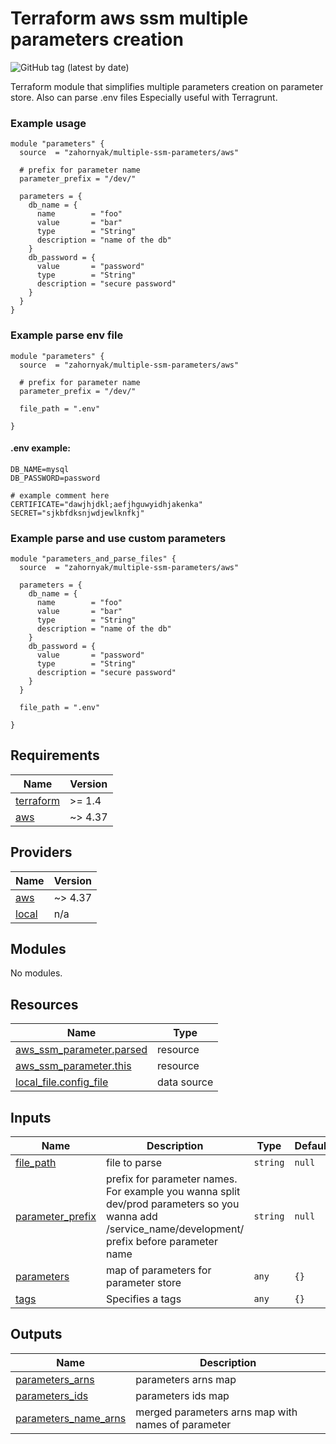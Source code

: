 # Terraform aws ssm multiple parameters creation
![GitHub tag (latest by date)](https://img.shields.io/github/v/tag/zahornyak/terraform-aws-multiple-ssm-parameters)

Terraform module that simplifies multiple parameters creation on parameter store. Also can parse .env files
Especially useful with Terragrunt.


### Example usage
```hcl
module "parameters" {
  source  = "zahornyak/multiple-ssm-parameters/aws"

  # prefix for parameter name
  parameter_prefix = "/dev/"
  
  parameters = {
    db_name = {
      name        = "foo"
      value       = "bar"
      type        = "String"
      description = "name of the db"
    }
    db_password = {
      value       = "password"
      type        = "String"
      description = "secure password"
    }
  }
}
```

### Example parse env file
```hcl
module "parameters" {
  source  = "zahornyak/multiple-ssm-parameters/aws"

  # prefix for parameter name
  parameter_prefix = "/dev/"
  
  file_path = ".env"

}
```
#### .env example:
```commandline
DB_NAME=mysql
DB_PASSWORD=password

# example comment here
CERTIFICATE="dawjhjdkl;aefjhguwyidhjakenka"
SECRET="sjkbfdksnjwdjewlknfkj"
```

### Example parse and use custom parameters
```hcl
module "parameters_and_parse_files" {
  source  = "zahornyak/multiple-ssm-parameters/aws"

  parameters = {
    db_name = {
      name        = "foo"
      value       = "bar"
      type        = "String"
      description = "name of the db"
    }
    db_password = {
      value       = "password"
      type        = "String"
      description = "secure password"
    }
  }

  file_path = ".env"

}
```


<!-- BEGINNING OF PRE-COMMIT-TERRAFORM DOCS HOOK -->
## Requirements

| Name | Version |
|------|---------|
| <a name="requirement_terraform"></a> [terraform](#requirement\_terraform) | >= 1.4 |
| <a name="requirement_aws"></a> [aws](#requirement\_aws) | ~> 4.37 |

## Providers

| Name | Version |
|------|---------|
| <a name="provider_aws"></a> [aws](#provider\_aws) | ~> 4.37 |
| <a name="provider_local"></a> [local](#provider\_local) | n/a |

## Modules

No modules.

## Resources

| Name | Type |
|------|------|
| [aws_ssm_parameter.parsed](https://registry.terraform.io/providers/hashicorp/aws/latest/docs/resources/ssm_parameter) | resource |
| [aws_ssm_parameter.this](https://registry.terraform.io/providers/hashicorp/aws/latest/docs/resources/ssm_parameter) | resource |
| [local_file.config_file](https://registry.terraform.io/providers/hashicorp/local/latest/docs/data-sources/file) | data source |

## Inputs

| Name | Description | Type | Default | Required |
|------|-------------|------|---------|:--------:|
| <a name="input_file_path"></a> [file\_path](#input\_file\_path) | file to parse | `string` | `null` | no |
| <a name="input_parameter_prefix"></a> [parameter\_prefix](#input\_parameter\_prefix) | prefix for parameter names. For example you wanna split dev/prod parameters so you wanna add /service\_name/development/ prefix before parameter name | `string` | `null` | no |
| <a name="input_parameters"></a> [parameters](#input\_parameters) | map of parameters for parameter store | `any` | `{}` | no |
| <a name="input_tags"></a> [tags](#input\_tags) | Specifies a tags | `any` | `{}` | no |

## Outputs

| Name | Description |
|------|-------------|
| <a name="output_parameters_arns"></a> [parameters\_arns](#output\_parameters\_arns) | parameters arns map |
| <a name="output_parameters_ids"></a> [parameters\_ids](#output\_parameters\_ids) | parameters ids map |
| <a name="output_parameters_name_arns"></a> [parameters\_name\_arns](#output\_parameters\_name\_arns) | merged parameters arns map with names of parameter |
<!-- END OF PRE-COMMIT-TERRAFORM DOCS HOOK -->